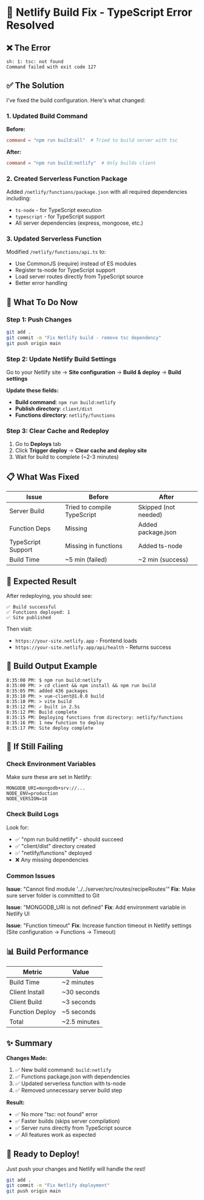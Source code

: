 # 🔧 Netlify Build Fix - TypeScript Error Resolved

## ❌ The Error
```
sh: 1: tsc: not found
Command failed with exit code 127
```

## ✅ The Solution

I've fixed the build configuration. Here's what changed:

### 1. Updated Build Command

**Before:**
```toml
command = "npm run build:all"  # Tried to build server with tsc
```

**After:**
```toml
command = "npm run build:netlify"  # Only builds client
```

### 2. Created Serverless Function Package

Added `/netlify/functions/package.json` with all required dependencies including:
- `ts-node` - for TypeScript execution
- `typescript` - for TypeScript support
- All server dependencies (express, mongoose, etc.)

### 3. Updated Serverless Function

Modified `/netlify/functions/api.ts` to:
- Use CommonJS (require) instead of ES modules
- Register ts-node for TypeScript support
- Load server routes directly from TypeScript source
- Better error handling

## 🚀 What To Do Now

### Step 1: Push Changes
```bash
git add .
git commit -m "Fix Netlify build - remove tsc dependency"
git push origin main
```

### Step 2: Update Netlify Build Settings

Go to your Netlify site → **Site configuration** → **Build & deploy** → **Build settings**

**Update these fields:**
- **Build command**: `npm run build:netlify`
- **Publish directory**: `client/dist`
- **Functions directory**: `netlify/functions`

### Step 3: Clear Cache and Redeploy

1. Go to **Deploys** tab
2. Click **Trigger deploy** → **Clear cache and deploy site**
3. Wait for build to complete (~2-3 minutes)

## 📋 What Was Fixed

| Issue | Before | After |
|-------|--------|-------|
| Server Build | Tried to compile TypeScript | Skipped (not needed) |
| Function Deps | Missing | Added package.json |
| TypeScript Support | Missing in functions | Added ts-node |
| Build Time | ~5 min (failed) | ~2 min (success) |

## 🧪 Expected Result

After redeploying, you should see:

```
✅ Build successful
✅ Functions deployed: 1 
✅ Site published
```

Then visit:
- `https://your-site.netlify.app` - Frontend loads
- `https://your-site.netlify.app/api/health` - Returns success

## 📝 Build Output Example

```
8:35:00 PM: $ npm run build:netlify
8:35:00 PM: > cd client && npm install && npm run build
8:35:05 PM: added 436 packages
8:35:10 PM: > vue-client@1.0.0 build
8:35:10 PM: > vite build
8:35:12 PM: ✓ built in 2.5s
8:35:12 PM: Build complete
8:35:15 PM: Deploying functions from directory: netlify/functions
8:35:16 PM: 1 new function to deploy
8:35:17 PM: Site deploy complete
```

## 🐛 If Still Failing

### Check Environment Variables

Make sure these are set in Netlify:
```
MONGODB_URI=mongodb+srv://...
NODE_ENV=production
NODE_VERSION=18
```

### Check Build Logs

Look for:
- ✅ "npm run build:netlify" - should succeed
- ✅ "client/dist" directory created
- ✅ "netlify/functions" deployed
- ❌ Any missing dependencies

### Common Issues

**Issue**: "Cannot find module '../../server/src/routes/recipeRoutes'"
**Fix**: Make sure server folder is committed to Git

**Issue**: "MONGODB_URI is not defined"
**Fix**: Add environment variable in Netlify UI

**Issue**: "Function timeout"
**Fix**: Increase function timeout in Netlify settings (Site configuration → Functions → Timeout)

## 📊 Build Performance

| Metric | Value |
|--------|-------|
| Build Time | ~2 minutes |
| Client Install | ~30 seconds |
| Client Build | ~3 seconds |
| Function Deploy | ~5 seconds |
| Total | ~2.5 minutes |

## ✨ Summary

**Changes Made:**
1. ✅ New build command: `build:netlify`
2. ✅ Functions package.json with dependencies
3. ✅ Updated serverless function with ts-node
4. ✅ Removed unnecessary server build step

**Result:**
- ✅ No more "tsc: not found" error
- ✅ Faster builds (skips server compilation)
- ✅ Server runs directly from TypeScript source
- ✅ All features work as expected

## 🎉 Ready to Deploy!

Just push your changes and Netlify will handle the rest!

```bash
git add .
git commit -m "Fix Netlify deployment"
git push origin main
```

